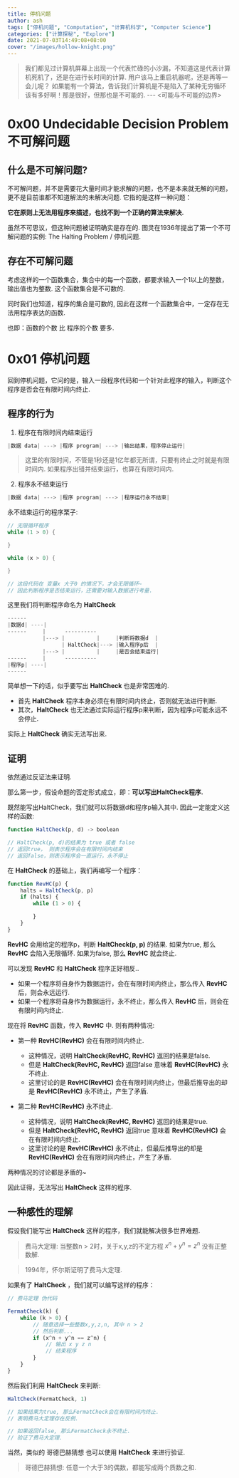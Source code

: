 ```yaml
---
title: 停机问题
author: ash
tags: ["停机问题", "Computation", "计算机科学", "Computer Science"]
categories: ["计算探秘", "Explore"]
date: 2021-07-03T14:49:08+08:00
cover: "/images/hollow-knight.png"
---
```


> 我们都见过计算机屏幕上出现一个代表忙碌的小沙漏，不知道这是代表计算机死机了，还是在进行长时间的计算. 用户该马上重启机器呢，还是再等一会儿呢？ 如果能有一个算法，告诉我们计算机是不是陷入了某种无穷循环该有多好啊！那是很好，但那也是不可能的. --- <可能与不可能的边界>

# 0x00 Undecidable Decision Problem 不可解问题

## 什么是不可解问题?

不可解问题，并不是需要花大量时间才能求解的问题，也不是本来就无解的问题，更不是目前谁都不知道解法的未解决问题. 它指的是这样一种问题：

**它在原则上无法用程序来描述，也找不到一个正确的算法来解决.**

虽然不可思议，但这种问题被证明确实是存在的. 图灵在1936年提出了第一个不可解问题的实例: The Halting Problem / 停机问题.

## 存在不可解问题

考虑这样的一个函数集合，集合中的每一个函数，都要求输入一个1以上的整数，输出值也为整数. 这个函数集合是不可数的.

同时我们也知道，程序的集合是可数的, 因此在这样一个函数集合中，一定存在无法用程序表达的函数.

也即：函数的个数 比 程序的个数 要多.

# 0x01 停机问题

回到停机问题，它问的是，输入一段程序代码和一个针对此程序的输入，判断这个程序是否会在有限时间内终止.

## 程序的行为

1. 程序在有限时间内结束运行

```s
|数据 data| ---> |程序 program| ---> |输出结果，程序停止运行|
```

> 这里的有限时间，不管是1秒还是1亿年都无所谓，只要有终止之时就是有限时间内. 如果程序出错并结束运行，也算在有限时间内.

2. 程序永不结束运行

```s
|数据 data| ---> |程序 program| ---> |程序运行永不结束|
```

永不结束运行的程序栗子:

```c
// 无限循环程序
while (1 > 0) {

}
```
```c
while (x > 0) {

}

// 这段代码在 变量x 大于0 的情况下，才会无限循环~
// 因此判断程序是否结束运行，还需要对输入数据进行考量.
```

这里我们将判断程序命名为 **HaltCheck**

```s
------
|数据d| ----|
------     |      ----------
           |---> |          |     |判断将数据d  |
                 | HaltCheck|---> |输入程序p后  |
           |---> |          |     |是否会结束运行|
------     |      ----------
|程序p| ----|
------
```

简单想一下的话，似乎要写出 **HaltCheck** 也是非常困难的.

* 首先 **HaltCheck** 程序本身必须在有限时间内终止，否则就无法进行判断.
* 其次，**HaltCheck** 也无法通过实际运行程序p来判断，因为程序p可能永远不会停止.

实际上 **HaltCheck** 确实无法写出来.

## 证明

依然通过反证法来证明.

那么第一步，假设命题的否定形式成立，即：**可以写出HaltCheck程序.**

既然能写出HaltCheck，我们就可以将数据d和程序p输入其中. 因此一定能定义这样的函数:

```js
function HaltCheck(p, d) -> boolean

// HaltCheck(p, d)的结果为 true 或者 false
// 返回true， 则表示程序会在有限时间内结束
// 返回false，则表示程序会一直运行，永不停止
```

在 **HaltCheck** 的基础上，我们再编写一个程序：

```js
function RevHC(p) {
    halts = HaltCheck(p, p)
    if (halts) {
        while (1 > 0) {

        }
    }
}
```

**RevHC** 会用给定的程序p，判断 **HaltCheck(p, p)** 的结果. 如果为true, 那么 **RevHC** 会陷入无限循环.
如果为false, 那么 **RevHC** 就会终止.

可以发现 **RevHC** 和 **HaltCheck** 程序正好相反..

* 如果一个程序将自身作为数据运行，会在有限时间内终止，那么传入 **RevHC** 后，则会永远运行.
* 如果一个程序将自身作为数据运行，永不终止，那么传入 **RevHC** 后，则会在有限时间内终止.

现在将 **RevHC** 函数，传入 **RevHC** 中. 则有两种情况:

* 第一种 **RevHC(RevHC)** 会在有限时间内终止.

    - 这种情况，说明 **HaltCheck(RevHC, RevHC)** 返回的结果是false.
    - 但是 **HaltCheck(RevHC, RevHC)** 返回false 意味着 **RevHC(RevHC)** 永不终止.
    - 这里讨论的是 **RevHC(RevHC)** 会在有限时间内终止，但最后推导出的却是 **RevHC(RevHC)** 永不终止，产生了矛盾.

* 第二种 **RevHC(RevHC)** 永不终止.

    - 这种情况，说明 **HaltCheck(RevHC, RevHC)** 返回的结果是true.
    - 但是 **HaltCheck(RevHC, RevHC)** 返回true 意味着 **RevHC(RevHC)** 会在有限时间内终止.
    - 这里讨论的是 **RevHC(RevHC)** 永不终止，但最后推导出的却是 **RevHC(RevHC)** 会在有限时间内终止，产生了矛盾.

两种情况的讨论都是矛盾的~

因此证得，无法写出 **HaltCheck** 这样的程序.

## 一种感性的理解

假设我们能写出 **HaltCheck** 这样的程序，我们就能解决很多世界难题.

> 费马大定理: 当整数n > 2时，关于x,y,z的不定方程 $x^n+y^n=z^n$ 没有正整数解.

> 1994年，怀尔斯证明了费马大定理.

如果有了 **HaltCheck** ，我们就可以编写这样的程序：

```js
// 费马定理 伪代码

FermatCheck(k) {
    while (k > 0) {
        // 随意选择一些整数x,y,z,n, 其中 n > 2
        // 然后判断...
        if (x^n + y^n == z^n) {
            // 输出 x y z n
            // 结束程序
        }
    }
}
```

然后我们利用 **HaltCheck** 来判断:

```js
HaltCheck(FermatCheck, 1)

// 如果结果为true, 那么FermatCheck会在有限时间内终止.
// 表明费马大定理存在反例.

// 如果返回false, 那么FermatCheck永不终止.
// 验证了费马大定理.
```

当然，类似的 哥德巴赫猜想 也可以使用 **HaltCheck** 来进行验证.

> 哥德巴赫猜想: 任意一个大于3的偶数，都能写成两个质数之和.
